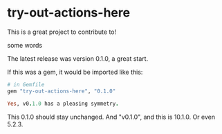 # try-out-actions-here
This is a great project to contribute to!

some words

The latest release was version 0.1.0, a great start. 

If this was a gem, it would be imported like this:
```ruby
# in Gemfile
gem "try-out-actions-here", "0.1.0"

Yes, v0.1.0 has a pleasing symmetry.
```

This 0.1.0 should stay unchanged. And "v0.1.0", and this is 10.1.0. Or even 5.2.3.
